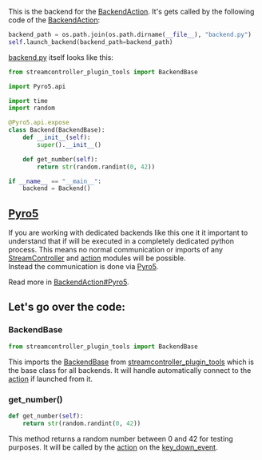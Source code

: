 This is the backend for the [BackendAction](BackendAction_py.md).
It's gets called by the following code of the [BackendAction](BackendAction_py.md):
```python title="BackendAction.py (partial)"
backend_path = os.path.join(os.path.dirname(__file__), "backend.py")
self.launch_backend(backend_path=backend_path)
```

[backend.py](backend_py.md) itself looks like this:
```python title="backend.py"
from streamcontroller_plugin_tools import BackendBase

import Pyro5.api

import time
import random

@Pyro5.api.expose
class Backend(BackendBase):
    def __init__(self):
        super().__init__()

    def get_number(self):
        return str(random.randint(0, 42))

if __name__ == "__main__":
    backend = Backend()
```

## [Pyro5](https://pyro5.readthedocs.io/en/latest/)
If you are working with dedicated backends like this one it it important to understand that if will be executed in a completely dedicated python process. This means no normal communication or imports of any [StreamController](https://github.com/Core447/StreamController) and [action](BackendAction_py.md) modules will be possible.  
Instead the communication is done via [Pyro5](https://pyro5.readthedocs.io/en/latest/).

Read more in [BackendAction#Pyro5](BackendAction_py.md#pyro5).

## Let's go over the code:

### BackendBase
```python
from streamcontroller_plugin_tools import BackendBase
```
This imports the [BackendBase](../bases/BackendBase_py.md) from [streamcontroller_plugin_tools](https://pypi.org/project/streamcontroller-plugin-tools/) which is the base class for all backends.
It will handle automatically connect to the [action](BackendAction_py.md) if launched from it.

### get_number()
```python
def get_number(self):
    return str(random.randint(0, 42))
```
This method returns a random number between 0 and 42 for testing purposes. It will be called by the [action](BackendAction_py.md) on the [key_down_event]().